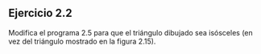 ## Ejercicio 2.2

Modifica el programa 2.5 para que el triángulo dibujado sea isósceles (en vez del triángulo mostrado en la figura 2.15).
